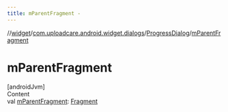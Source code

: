```yaml
---
title: mParentFragment -
---
```

//[widget](../../index.md)/[com.uploadcare.android.widget.dialogs](../index.md)/[ProgressDialog](index.md)/[mParentFragment](m-parent-fragment.md)



# mParentFragment  
[androidJvm]  
Content  
val [mParentFragment](m-parent-fragment.md): [Fragment](https://developer.android.com/reference/kotlin/androidx/fragment/app/Fragment.html)  



